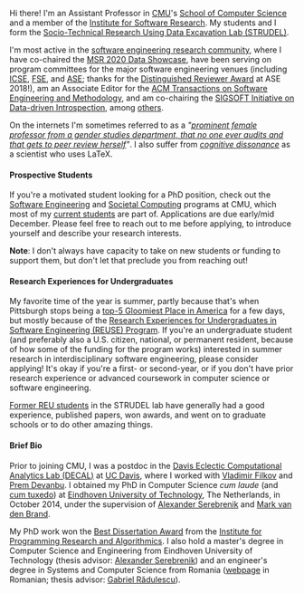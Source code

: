 Hi there! I'm an Assistant Professor in [CMU](http://www.cmu.edu)'s 
[School of Computer Science](http://scs.cmu.edu) and a member of the 
[Institute for Software Research](http://www.isri.cmu.edu/index.html).
My students and I form the [Socio-Technical Research Using Data Excavation Lab 
(STRUDEL)](https://cmustrudel.github.io).

I'm most active in the [software engineering research community](http://csrankings.org/#/fromyear/2016/toyear/2020/index?soft),
where I have co-chaired the 
[MSR 2020 Data Showcase](https://2020.msrconf.org/track/msr-2020-Data-showcase#Call-for-Papers),
have been serving on program committees for the major software engineering venues (including
[ICSE](https://2019.icse-conferences.org/committee/icse-2019-technical-papers-program-committee), 
[FSE](https://esec-fse19.ut.ee/committees/research-papers/), and 
[ASE](https://2019.ase-conferences.org/committee/ase-2019-papers-program-committee);
thanks for the [Distinguished Reviewer Award](http://www.ase2018.com/?p=awards) at ASE 2018!),
am an Associate Editor for the [ACM Transactions on Software Engineering and Methodology](https://dl.acm.org/journal/tosem/editorial-board#associate-editors),
and am co-chairing the [SIGSOFT Initiative on Data-driven Introspection](https://www.sigsoft.org/annualrpt/2019annualreport.html),
among [others](/service/).

On the internets I'm sometimes referred to as a *"[prominent female professor from 
a gender studies department, that no one ever audits and that gets to peer review 
herself](http://developers.slashdot.org/comments.pl?sid=6780783&cid=48866403)"*.
I also suffer from [*cognitive dissonance*](http://lemire.me/blog/2015/01/14/knauff-and-nejasmic-recommend-banning-latex/)
as a scientist who uses LaTeX.


#### Prospective Students

If you're a motivated student looking for a PhD position, check out the 
[Software Engineering](https://se-phd.isri.cmu.edu) 
and [Societal Computing](https://sc.cs.cmu.edu) programs at CMU, which most of
my [current students](https://cmustrudel.github.io/people/) are part of. 
Applications are due early/mid December. 
Please feel free to reach out to me before applying, to introduce yourself and describe 
your research interests.

**Note**: I don't always have capacity to take on new students or funding to support 
them, but don't let that preclude you from reaching out!


#### Research Experiences for Undergraduates

My favorite time of the year is summer, partly because that's when Pittsburgh stops
being a [top-5 Gloomiest Place in America](https://www.bestplaces.net/news/gloomiest-places-in-america)
for a few days, but mostly because of the [Research Experiences for Undergraduates in 
Software Engineering (REUSE) Program](https://www.cmu.edu/scs/isr/reuse/).
If you're an undergraduate student (and preferably also a U.S. citizen, national, or 
permanent resident, because of how some of the funding for the program works)
interested in summer research in interdisciplinary software engineering, please 
consider applying!
It's okay if you're a first- or second-year, or if you don't have prior research 
experience or advanced coursework in computer science or software engineering.

[Former REU students](/reu/) in the STRUDEL lab have
generally had a good experience, published papers, won awards, and went on to graduate
schools or to do other amazing things.


#### Brief Bio

Prior to joining CMU, I was a postdoc in the 
[Davis Eclectic Computational Analytics Lab (DECAL)](http://decallab.cs.ucdavis.edu)
at [UC Davis](http://www.ucdavis.edu), where I worked with 
[Vladimir Filkov](http://www.cs.ucdavis.edu/~filkov/) and
[Prem Devanbu](http://www.cs.ucdavis.edu/~devanbu/).
I obtained my PhD in Computer Science *cum laude* (and 
[cum tuxedo](https://www.tue.nl/en/news/news-overview/21-10-2014-bogdan-vasilescu-obtains-his-phd-cum-laude-in-3-years-time/))
at [Eindhoven University of Technology](http://www.tue.nl/en/), The Netherlands, 
in October 2014, under the supervision of 
[Alexander Serebrenik](http://www.win.tue.nl/~aserebre/) and 
[Mark van den Brand](http://www.win.tue.nl/~mvdbrand/).
<!-- ([here's a 10 minute video summary](http://youtu.be/-rh0IJxagHI) of my thesis). -->
My PhD work won the [Best Dissertation Award](https://ipa.win.tue.nl/?page_id=565)
from the [Institute for Programming Research and Algorithmics](http://www.win.tue.nl/ipa/).
I also hold a master's degree in Computer Science and Engineering from 
Eindhoven University of Technology (thesis advisor: 
[Alexander Serebrenik](http://www.win.tue.nl/~aserebre/))
and an engineer's degree in Systems and Computer Science from Romania 
([webpage](http://www.upg-ploiesti.ro) in Romanian; thesis advisor: 
[Gabriel R&#259;dulescu](http://ac.upg-ploiesti.ro/gradulescu/gradulescu.php)).

